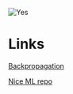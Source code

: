 ![Yes](https://img.shields.io/badge/Dschulaik-Yes-brightgreen.svg)

# Links
[Backpropagation](https://de.wikipedia.org/wiki/Backpropagation)

[Nice ML repo](https://github.com/bdol/bdol-ml)
